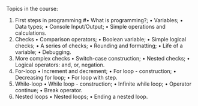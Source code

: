 Topics in the course:
1. First steps in programming
#• What is programming?;
• Variables;
• Data types;
• Console Input/Output;
• Simple operations and calculations.
2. Checks
• Comparison operators;
• Boolean variable;
• Simple logical checks;
• A series of checks;
• Rounding and formatting;
• Life of a variable;
• Debugging.
3. More complex checks
• Switch-case construction;
• Nested checks;
• Logical operators: and, or, negation.
4. For-loop
• Increment and decrement;
• For loop - construction;
• Decreasing for loop;
• For loop with step.
5. While-loop
• While loop - construction;
• Infinite while loop;
• Operator continue;
• Break operator.
6. Nested loops
• Nested loops;
• Ending a nested loop.
